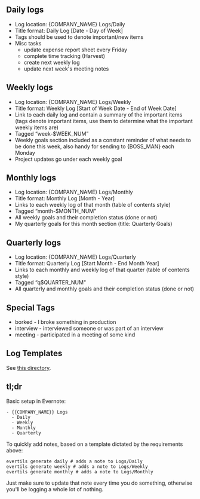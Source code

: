 ## Daily logs
* Log location: {COMPANY_NAME} Logs/Daily
* Title format: Daily Log [Date - Day of Week]
* Tags should be used to denote important/new items
* Misc tasks
  * update expense report sheet every Friday
  * complete time tracking (Harvest)
  * create next weekly log
  * update next week's meeting notes

## Weekly logs
* Log location: {COMPANY_NAME} Logs/Weekly
* Title format: Weekly Log [Start of Week Date - End of Week Date]
* Link to each daily log and contain a summary of the important items (tags denote important items, use them to determine what the important weekly items are)
* Tagged “week-$WEEK_NUM”
* Weekly goals section included as a constant reminder of what needs to be done this week, also handy for sending to {BOSS_MAN} each Monday
* Project updates go under each weekly goal

## Monthly logs
* Log location: {COMPANY_NAME} Logs/Monthly
* Title format: Monthly Log [Month - Year]
* Links to each weekly log of that month (table of contents style)
* Tagged “month-$MONTH_NUM"
* All weekly goals and their completion status (done or not)
* My quarterly goals for this month section (title: Quarterly Goals)

## Quarterly logs
* Log location: {COMPANY_NAME} Logs/Quarterly
* Title format: Quarterly Log [Start Month - End Month Year]
* Links to each monthly and weekly log of that quarter (table of contents style)
* Tagged “q$QUARTER_NUM"
* All quarterly and monthly goals and their completion status (done or not)

## Special Tags
* borked - I broke something in production
* interview - interviewed someone or was part of an interview
* meeting - participated in a meeting of some kind

## Log Templates
See [this directory](lib/configs/templates).

## tl;dr

Basic setup in Evernote:

```
- {{COMPANY_NAME}} Logs
  - Daily
  - Weekly
  - Monthly
  - Quarterly
```

To quickly add notes, based on a template dictated by the requirements above:

```shell
evertils generate daily # adds a note to Logs/Daily
evertils generate weekly # adds a note to Logs/Weekly
evertils generate monthly # adds a note to Logs/Monthly
```

Just make sure to update that note every time you do something, otherwise you'll be logging a whole lot of nothing.